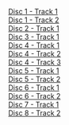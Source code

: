 
[Disc 1 - Track 1](disc1track1.md) <br/>
[Disc 1 - Track 2](disc1track2.md) <br/>
[Disc 2 - Track 1](disc2track1.md) <br/>
[Disc 3 - Track 1](disc3track1.md) <br/>
[Disc 4 - Track 1](disc4track1.md) <br/>
[Disc 4 - Track 2](disc4track2.md) <br/>
[Disc 4 - Track 3](disc4track3.md) <br/>
[Disc 5 - Track 1](disc5track1.md) <br/>
[Disc 5 - Track 2](disc5track2.md) <br/>
[Disc 6 - Track 1](disc6track1.md) <br/>
[Disc 6 - Track 2](disc6track2.md) <br/>
[Disc 7 - Track 1](disc7track1.md) <br/>
[Disc 8 - Track 2](disc8track2.md) <br/>